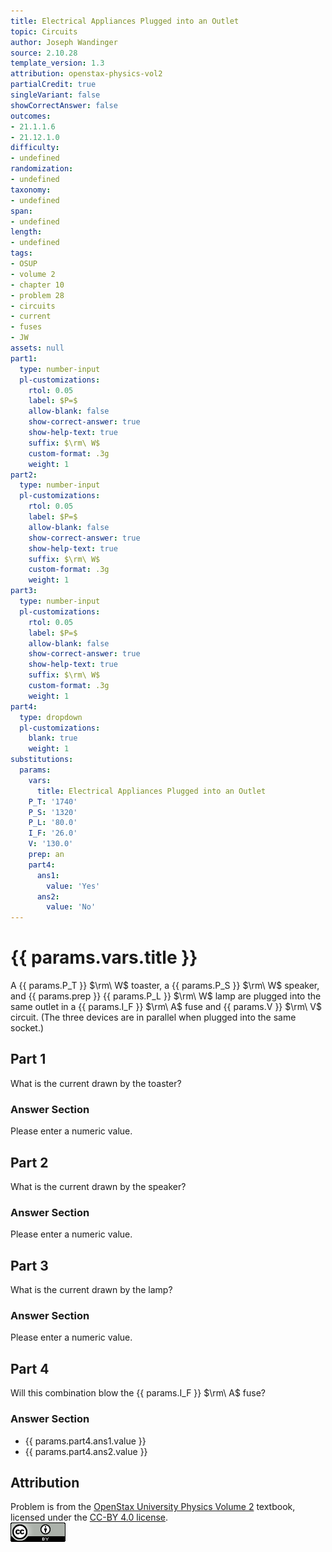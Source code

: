 ```yaml
---
title: Electrical Appliances Plugged into an Outlet
topic: Circuits
author: Joseph Wandinger
source: 2.10.28
template_version: 1.3
attribution: openstax-physics-vol2
partialCredit: true
singleVariant: false
showCorrectAnswer: false
outcomes:
- 21.1.1.6
- 21.12.1.0
difficulty:
- undefined
randomization:
- undefined
taxonomy:
- undefined
span:
- undefined
length:
- undefined
tags:
- OSUP
- volume 2
- chapter 10
- problem 28
- circuits
- current
- fuses
- JW
assets: null
part1:
  type: number-input
  pl-customizations:
    rtol: 0.05
    label: $P=$
    allow-blank: false
    show-correct-answer: true
    show-help-text: true
    suffix: $\rm\ W$
    custom-format: .3g
    weight: 1
part2:
  type: number-input
  pl-customizations:
    rtol: 0.05
    label: $P=$
    allow-blank: false
    show-correct-answer: true
    show-help-text: true
    suffix: $\rm\ W$
    custom-format: .3g
    weight: 1
part3:
  type: number-input
  pl-customizations:
    rtol: 0.05
    label: $P=$
    allow-blank: false
    show-correct-answer: true
    show-help-text: true
    suffix: $\rm\ W$
    custom-format: .3g
    weight: 1
part4:
  type: dropdown
  pl-customizations:
    blank: true
    weight: 1
substitutions:
  params:
    vars:
      title: Electrical Appliances Plugged into an Outlet
    P_T: '1740'
    P_S: '1320'
    P_L: '80.0'
    I_F: '26.0'
    V: '130.0'
    prep: an
    part4:
      ans1:
        value: 'Yes'
      ans2:
        value: 'No'
---
```

# {{ params.vars.title }}
A {{ params.P_T }} $\rm\ W$ toaster, a {{ params.P_S }} $\rm\ W$ speaker, and {{ params.prep }} {{ params.P_L }} $\rm\ W$ lamp are plugged into the same outlet in a {{ params.I_F }} $\rm\ A$ fuse and {{ params.V }} $\rm\ V$ circuit.
(The three devices are in parallel when plugged into the same socket.)

## Part 1

What is the current drawn by the toaster?

### Answer Section

Please enter a numeric value.

## Part 2

What is the current drawn by the speaker?

### Answer Section

Please enter a numeric value.

## Part 3

What is the current drawn by the lamp?

### Answer Section

Please enter a numeric value.

## Part 4

Will this combination blow the {{ params.I_F }} $\rm\ A$ fuse?

### Answer Section

- {{ params.part4.ans1.value }}
- {{ params.part4.ans2.value }}

## Attribution

Problem is from the [OpenStax University Physics Volume 2](https://openstax.org/details/books/university-physics-volume-2) textbook, licensed under the [CC-BY 4.0 license](https://creativecommons.org/licenses/by/4.0/).<br>![Image representing the Creative Commons 4.0 BY license.](https://raw.githubusercontent.com/firasm/bits/master/by.png)